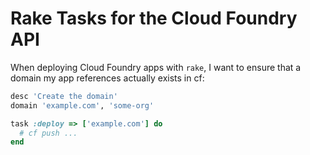 # Rake Tasks for the Cloud Foundry API

When deploying Cloud Foundry apps with `rake`, I want to ensure that a domain my app references actually exists in cf:

```ruby
desc 'Create the domain'
domain 'example.com', 'some-org'

task :deploy => ['example.com'] do
  # cf push ...
end
```
